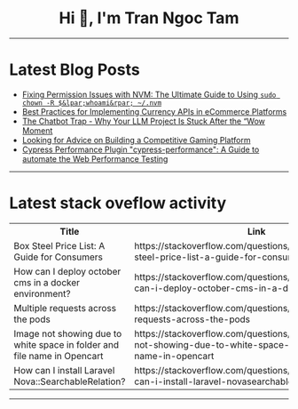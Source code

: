 <h1 align="center">Hi 👋, I'm Tran Ngoc Tam</h1>

---

# Latest Blog Posts 
<!-- BLOG-POST-LIST:START -->
- [Fixing Permission Issues with NVM: The Ultimate Guide to Using `sudo chown -R $&lpar;whoami&rpar; ~/.nvm`](https://dev.to/saint_vandora/fixing-permission-issues-with-nvm-the-ultimate-guide-to-using-sudo-chown-r-whoami-nvm-1l7k)
- [Best Practices for Implementing Currency APIs in eCommerce Platforms](https://dev.to/devapis/best-practices-for-implementing-currency-apis-in-ecommerce-platforms-4991)
- [The Chatbot Trap - Why Your LLM Project Is Stuck After the “Wow Moment](https://dev.to/louis-dupont/the-chatbot-trap-why-your-llm-project-is-stuck-after-the-wow-moment-39mg)
- [Looking for Advice on Building a Competitive Gaming Platform](https://dev.to/noah_verbeke_7b522d6d9bce/looking-for-advice-on-building-a-competitive-gaming-platform-emn)
- [Cypress Performance Plugin &quot;cypress-performance&quot;: A Guide to automate the Web Performance Testing](https://dev.to/valiantsin2021/cypress-performance-plugin-cypress-performance-a-guide-to-automate-the-web-performance-testing-3p02)
<!-- BLOG-POST-LIST:END -->

---

# Latest stack oveflow activity
<table>
  <tr><th>Title</th><th>Link</th></tr>
  <!-- STACKOVERFLOW:START --><tr><td>Box Steel Price List: A Guide for Consumers</td><td>https://stackoverflow.com/questions/79294740/box-steel-price-list-a-guide-for-consumers</td></tr><tr><td>How can I deploy october cms in a docker environment?</td><td>https://stackoverflow.com/questions/79294660/how-can-i-deploy-october-cms-in-a-docker-environment</td></tr><tr><td>Multiple requests across the pods</td><td>https://stackoverflow.com/questions/79294610/multiple-requests-across-the-pods</td></tr><tr><td>Image not showing due to white space in folder and file name in Opencart</td><td>https://stackoverflow.com/questions/79294595/image-not-showing-due-to-white-space-in-folder-and-file-name-in-opencart</td></tr><tr><td>How can I install Laravel Nova::SearchableRelation?</td><td>https://stackoverflow.com/questions/79294522/how-can-i-install-laravel-novasearchablerelation</td></tr><!-- STACKOVERFLOW:END -->
</table>

---


